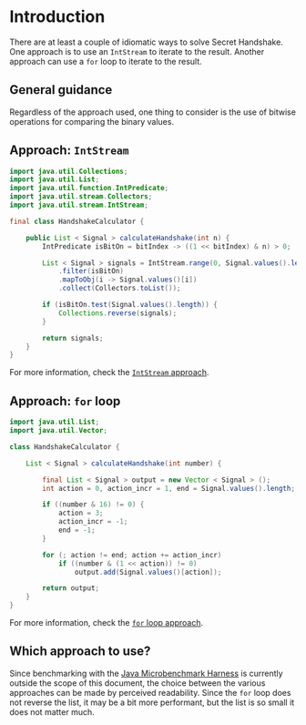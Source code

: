 # Introduction

There are at least a couple of idiomatic ways to solve Secret Handshake.
One approach is to use an `IntStream` to iterate to the result.
Another approach can use a `for` loop to iterate to the result.

## General guidance

Regardless of the approach used, one thing to consider is the use of bitwise operations for comparing the binary values.

## Approach: `IntStream`

```java
import java.util.Collections;
import java.util.List;
import java.util.function.IntPredicate;
import java.util.stream.Collectors;
import java.util.stream.IntStream;

final class HandshakeCalculator {

    public List < Signal > calculateHandshake(int n) {
        IntPredicate isBitOn = bitIndex -> ((1 << bitIndex) & n) > 0;

        List < Signal > signals = IntStream.range(0, Signal.values().length)
            .filter(isBitOn)
            .mapToObj(i -> Signal.values()[i])
            .collect(Collectors.toList());

        if (isBitOn.test(Signal.values().length)) {
            Collections.reverse(signals);
        }

        return signals;
    }
}
```

For more information, check the [`IntStream` approach][approach-intstream].

## Approach: `for` loop

```java
import java.util.List;
import java.util.Vector;

class HandshakeCalculator {

    List < Signal > calculateHandshake(int number) {

        final List < Signal > output = new Vector < Signal > ();
        int action = 0, action_incr = 1, end = Signal.values().length;

        if ((number & 16) != 0) {
            action = 3;
            action_incr = -1;
            end = -1;
        }

        for (; action != end; action += action_incr)
            if ((number & (1 << action)) != 0)
                output.add(Signal.values()[action]);

        return output;
    }
}
```

For more information, check the [`for` loop approach][approach-for-loop].

## Which approach to use?

Since benchmarking with the [Java Microbenchmark Harness][jmh] is currently outside the scope of this document,
the choice between the various approaches can be made by perceived readability.
Since the `for` loop does not reverse the list, it may be a bit more performant, but the list is so small
it does not matter much.

[approach-intstream]:  https://exercism.org/tracks/java/exercises/secret-handshake/approaches/intstream
[approach-for-loop]:  https://exercism.org/tracks/java/exercises/secret-handshake/approaches/for-loop
[jmh]: https://github.com/openjdk/jmh
